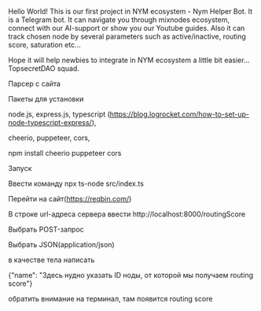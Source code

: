 Hello World!
This is our first project in NYM ecosystem - Nym Helper Bot. It is a Telegram bot. It can navigate you through mixnodes ecosystem, connect with our AI-support or show you our Youtube guides.
Also it can track chosen node by several parameters such as active/inactive, routing score, saturation etc...

Hope it will help newbies to integrate in NYM ecosystem a little bit easier...
                                TopsecretDAO squad.

Парсер с сайта

Пакеты для установки

node.js, express.js, typescript (https://blog.logrocket.com/how-to-set-up-node-typescript-express/),

cheerio, puppeteer, cors,

npm install cheerio puppeteer cors

Запуск

Ввести команду npx ts-node src/index.ts

Перейти на сайт(https://reqbin.com/)

В строке url-адреса сервера ввести
http://localhost:8000/routingScore

Выбрать POST-запрос

Выбрать JSON(application/json)

в качестве тела написать

{"name": "Здесь нудно указать ID ноды, от которой мы получаем routing score"}

обратить внимание на терминал, там появится routing score

